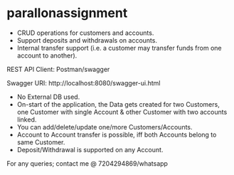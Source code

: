 # parallonassignment

* CRUD operations for customers and accounts.
* Support deposits and withdrawals on accounts.
* Internal transfer support (i.e. a customer may transfer funds from one account to another).

REST API Client: Postman/swagger

Swagger URI: http://localhost:8080/swagger-ui.html

* No External DB used. 
* On-start of the application, the Data gets created for two Customers, one Customer with single Account & other Customer with two accounts linked.
* You can add/delete/update one/more Customers/Accounts. 
* Account to Account transfer is possible, iff both Accounts belong to same Customer.
* Deposit/Withdrawal is supported on any Account.

For any queries; contact me @ 7204294869/whatsapp
